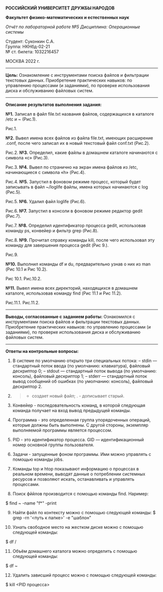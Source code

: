 **РОССИЙСКИЙ УНИВЕРСИТЕТ ДРУЖБЫ НАРОДОВ**

**Факультет физико-математических и естественных наук**

*Отчёт по лабораторной работе №5
Дисциплина: Операционные системы*

Студент: Суконкин С.А.  
Группа: НКНбд-02-21  
№ ст. билета: 1032216457                                       

МОСКВА
2022 г.

---

**Цель:**
Ознакомление c инструментами поиска файлов и фильтрации текстовых данных. Приобретение практических навыков: по управлению процессами (и заданиями), по проверке использования диска и обслуживанию файловых систем.

---

**Описание результатов выполнения задания:**

**№1.**
Записал в файл file.txt названия файлов, содержащихся в каталоге /etc и ~ (Рис.1).



Рис.1. 

**№2.**
Вывел имена всех файлов из файла file.txt, имеющих расширение .conf, после  чего записал их в новый текстовый файл conf.txt (Рис.2).

Рис.2.
**№3.**
Определил, какие файлы в домашнем каталоге начинаются с символа «с» (Рис.3).

Рис.3.
**№4.**
Вывел по странично на экран имена файлов из /etc, начинающиеся с символа «h» (Рис.4).

Рис.4.
**№5.**
Запустил в фоновом режиме процесс, который будет записывать в файл ~/loglife файлы, имена которых начинаются с log (Рис.5).





Рис.5.
**№6.**
Удалил файл loglife (Рис.6).




Рис.6.
**№7.**
Запустил в консоли в фоновом режиме редактор gedit (Рис.7).





Рис.7.
**№8.**
Определил идентификатор процесса gedit, использовав команду ps, конвейер и фильтр grep (Рис.8).






Рис.8.
**№9.**
Прочитал справку команды kill, после чего использовал эту команду для завершения процесса gedit (Рис 9.).









Рис.9.












**№10.**
Выполнил команды df и du, предварительно узнав о них из man (Рис 10.1 и Рис 10.2).
































Рис 10.1.                                                                                                     Рис.10.2.


**№11.**
Вывел имена всех директорий, находящихся в домашнем каталоге, использовав команду find (Рис 11.1 и Рис 11.2).























Рис.11.1.                                                                            Рис.11.2.


---

**Выводы, согласованные с заданием работы:**
Ознакомился с инструментами поиска файлов и фильтрации текстовых данных. Приобретение практических навыков: по управлению процессами (и заданиями), по проверке использования диска и обслуживанию файловых систем.

---

**Ответы на контрольные вопросы:**
1. В системе по умолчанию открыто три специальных потока: – stdin — стандартный поток ввода (по умолчанию: клавиатура), файловый дескриптор 0;
– stdout — стандартный поток вывода (по умолчанию: консоль), файловый
дескриптор 1;
 – stderr — стандартный поток вывод сообщений об ошибках (по
умолчанию: консоль), файловый дескриптор 2.

2. > - создает новый файл; . - дописывает старый.

3. Конвейер - последовательность команд, в которой следующая команда получает на вход вывод предыдущей команды.

4. Программа - это определенная группа упорядоченных операций, которые должны быть выполнены. С другой стороны, экземпляр выполняемой программы является процессом.

5. PID - это идентификатор процесса. GID — идентификационный номер основной группы пользователя.

6. Задачи - запущенные фоном программы. Ими можно управлять с помощью
команды jobs.

7. Команды top и htop показывают информацию о процессах в реальном времени, выводят данные о потреблении системных ресурсов и позволяют искать, останавливать и управлять процессами.

8. Поиск фййлов производится с помощью команды find. Наример:

$ find ~ -name "f*" -print

9. Найти файл по контексту можно с помощью следующей команды:
$ grep -rn '<путь к папке>' -e "шаблон"

10. Узнать свободное место на жестком диске можно с помощью следующей
команды:

$ df /

11. Объём домашнего каталога можно определить с помощью следующей команды:

$ df ~

12. Удалить зависший процесс можно с помощью следующей команды:

$ kill <PID процесса>
